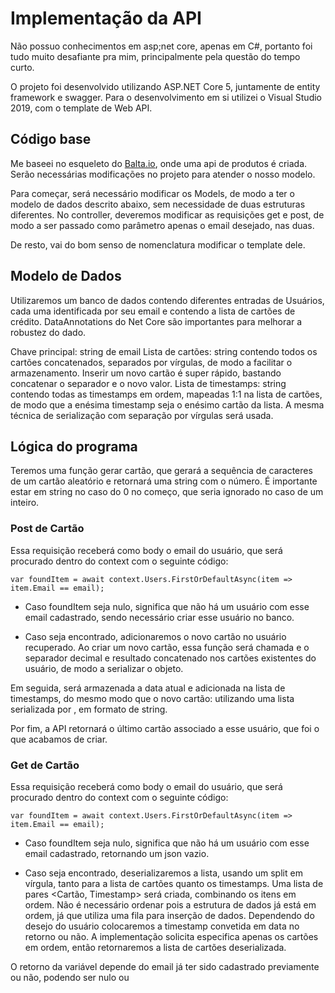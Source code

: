# Implementação da API

Não possuo conhecimentos em asp;net core, apenas em C#, portanto foi tudo muito desafiante pra mim, principalmente pela questão do tempo curto.

O projeto foi desenvolvido utilizando ASP.NET Core 5, juntamente de entity framework e swagger. Para o desenvolvimento em si utilizei o Visual Studio 2019, com o template de Web API.


## Código base

Me baseei no esqueleto do [Balta.io](https://www.youtube.com/watch?v=but7jqjopKM&t=692s&ab_channel=balta.iobalta.io), onde uma api de produtos é criada. Serão necessárias modificações no projeto para atender o nosso modelo.

Para começar, será necessário modificar os Models, de modo a ter o modelo de dados descrito abaixo, sem necessidade de duas estruturas diferentes.
No controller, deveremos modificar as requisições get e post, de modo a ser passado como parâmetro apenas o email desejado, nas duas.

De resto, vai do bom senso de nomenclatura modificar o template dele.

## Modelo de Dados
Utilizaremos um banco de dados contendo diferentes entradas de Usuários, cada uma identificada por seu email e contendo a lista de cartões de crédito. DataAnnotations do Net Core são importantes para melhorar a robustez do dado.

Chave principal: string de email
Lista de cartões: string contendo todos os cartões concatenados, separados por vírgulas, de modo a facilitar o armazenamento. Inserir um novo cartão é super rápido, bastando concatenar o separador e o novo valor.
Lista de timestamps: string contendo todas as timestamps em ordem, mapeadas 1:1 na lista de cartões, de modo que a enésima timestamp seja o enésimo cartão da lista.  A mesma técnica de serialização com separação por vírgulas será usada.

## Lógica do programa

Teremos uma função gerar cartão, que gerará a sequência de caracteres de um cartão aleatório e retornará uma string com o número. É importante estar em string no caso do 0 no começo, que seria ignorado no caso de um inteiro.

### Post de Cartão
Essa requisição receberá como body o email do usuário, que será procurado dentro do context com o seguinte código:

    var foundItem = await context.Users.FirstOrDefaultAsync(item => item.Email == email);

 - Caso foundItem seja nulo, significa que não há um usuário com esse email cadastrado, sendo necessário criar esse usuário no banco.


- Caso seja encontrado, adicionaremos o novo cartão no usuário recuperado.
Ao criar um novo cartão, essa função será chamada e o separador decimal e resultado concatenado nos cartões existentes do usuário, de modo a serializar o objeto. 

Em seguida, será armazenada a data atual e adicionada na lista de timestamps, do mesmo modo que o novo cartão: utilizando uma lista serializada por , em formato de string.

Por fim, a API retornará o último cartão associado a esse usuário, que foi o que acabamos de criar.

### Get de Cartão
Essa requisição receberá como body o email do usuário, que será procurado dentro do context com o seguinte código:

    var foundItem = await context.Users.FirstOrDefaultAsync(item => item.Email == email);

 - Caso foundItem seja nulo, significa que não há um usuário com esse email cadastrado, retornando um json vazio.


- Caso seja encontrado, deserializaremos a lista, usando um split em vírgula, tanto para a lista de cartões quanto os timestamps. Uma lista de pares <Cartão, Timestamp> será criada, combinando os itens em ordem. Não é necessário ordenar pois a estrutura de dados já está em ordem, já que utiliza uma fila para inserção de dados. Dependendo do desejo do usuário colocaremos a timestamp convetida em data no retorno ou não. A implementação solicita especifica apenas os cartões em ordem, então retornaremos a lista de cartões deserializada.

O retorno da variável depende do email já ter sido cadastrado previamente ou não, podendo ser nulo ou 
